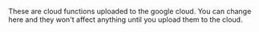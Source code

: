 These are cloud functions uploaded to the google cloud. You can change here and they won't affect anything until you
upload them to the cloud.